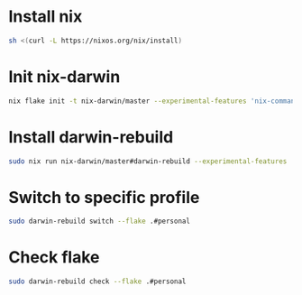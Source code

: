 # Install nix

```bash
sh <(curl -L https://nixos.org/nix/install)
```

# Init nix-darwin

```bash
nix flake init -t nix-darwin/master --experimental-features 'nix-command flakes'
```

# Install darwin-rebuild

```bash
sudo nix run nix-darwin/master#darwin-rebuild --experimental-features 'nix-command flakes' -- switch --flake .#personal
```

# Switch to specific profile

```bash
sudo darwin-rebuild switch --flake .#personal
```

# Check flake

```bash
sudo darwin-rebuild check --flake .#personal
```

